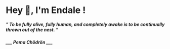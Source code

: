 <h1 title="head"> Hey 👋, I'm Endale !</h1>

**<h5><i>" To be fully alive, fully human, and completely awake is to be continually thrown out of the nest. "</i></h5>**

*<b>___ Pema Chödrön ___</b>*
